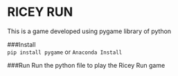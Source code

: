 # RICEY RUN
This is a game developed using pygame library of python

###Install   
```pip install pygame```
or
```Anaconda Install```

###Run
Run the python file to play the Ricey Run game
